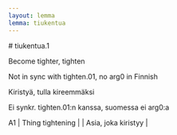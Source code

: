 ```yaml
---
layout: lemma
lemma: tiukentua
---
```


<div class="sense">
# <span class="sensename">tiukentua.1</span>

<span class="description">Become tighter, tighten</span>

Not in sync with tighten.01, no arg0 in Finnish

<span class="description">Kiristyä, tulla kireemmäksi</span>

Ei synkr. tighten.01:n kanssa, suomessa ei arg0:a

A1 | Thing tightening |   | Asia, joka kiristyy |  

</div>

